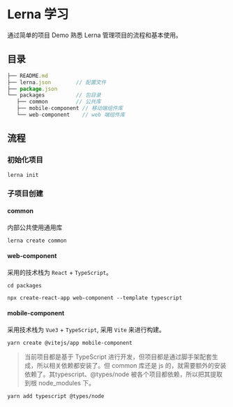 # Lerna 学习

通过简单的项目 Demo 熟悉 Lerna 管理项目的流程和基本使用。

## 目录

```js
├── README.md
├── lerna.json        // 配置文件
├── package.json
└── packages          // 包目录
   ├── common         // 公共库
   ├── mobile-component // 移动端组件库
   └── web-component    // web 端组件库
```

## 流程

### 初始化项目

```shell
lerna init
```

### 子项目创建
#### common

内部公共使用通用库

```shell
lerna create common
```

#### web-component

采用的技术栈为 `React` + `TypeScript`。

```shell
cd packages

npx create-react-app web-component --template typescript
```

#### mobile-component

采用技术栈为 `Vue3` + `TypeScript`, 采用 `Vite` 来进行构建。

```shell
yarn create @vitejs/app mobile-component
```

> 当前项目都是基于 TypeScript 进行开发，但项目都是通过脚手架配套生成，所以相关依赖都安装了。但 common 库还是 js 的，就需要额外的安装依赖了。其typescript、@types/node 被各个项目都依赖，所以把其提取到根 node_modules 下。

```shell
yarn add typescript @types/node
```
